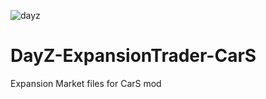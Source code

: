 ![dayz](https://user-images.githubusercontent.com/101267251/199026378-2da8d5d6-b80f-4250-b83d-2d235c2f6074.jpg)


# DayZ-ExpansionTrader-CarS
Expansion Market files for CarS mod
